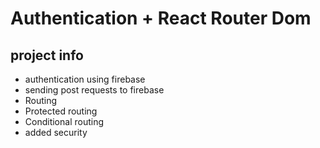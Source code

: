 <h1>Authentication  + React Router Dom</h1>
<h2>project info</h2>
<ul>
<li>authentication using firebase</li>
<li>sending post requests to firebase</li>
<li>Routing</li>
<li>Protected routing</li>
<li>Conditional routing</li>
<li>added security</li>
</ul>
